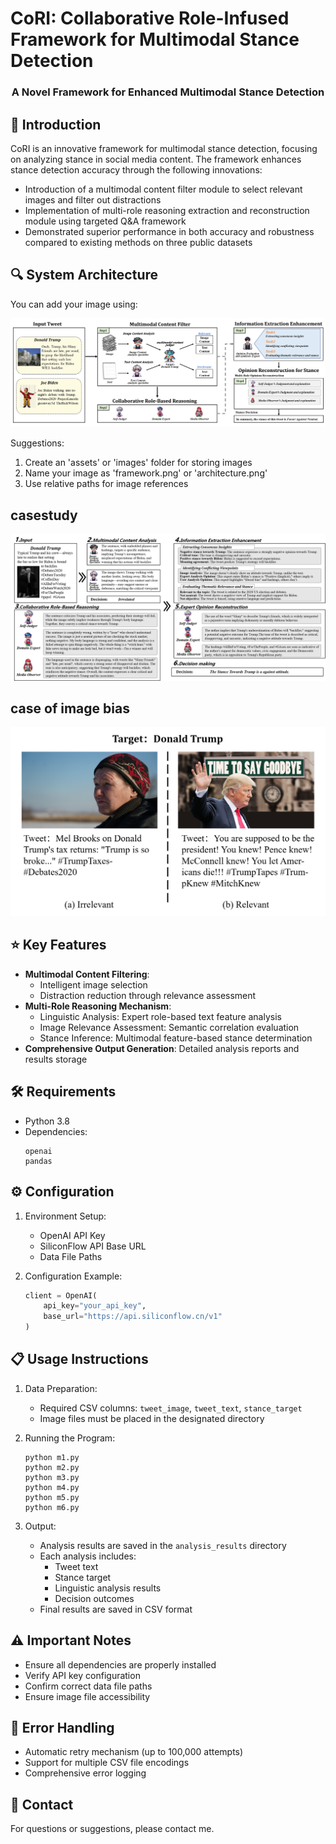 # CoRI: Collaborative Role-Infused Framework for Multimodal Stance Detection

<div align="center">
    <h3>A Novel Framework for Enhanced Multimodal Stance Detection</h3>
</div>

## 📝 Introduction
CoRI is an innovative framework for multimodal stance detection, focusing on analyzing stance in social media content. The framework enhances stance detection accuracy through the following innovations:

- Introduction of a multimodal content filter module to select relevant images and filter out distractions
- Implementation of multi-role reasoning extraction and reconstruction module using targeted Q&A framework
- Demonstrated superior performance in both accuracy and robustness compared to existing methods on three public datasets

## 🔍 System Architecture
You can add your image using:

![CoRI Framework](fig27.png)


Suggestions:
1. Create an 'assets' or 'images' folder for storing images
2. Name your image as 'framework.png' or 'architecture.png'
3. Use relative paths for image references
## casestudy

![case study](casestudy.png)
## case of image bias
![bias case](fig1.png)
## ⭐ Key Features
- **Multimodal Content Filtering**:
  - Intelligent image selection
  - Distraction reduction through relevance assessment
- **Multi-Role Reasoning Mechanism**:
  - Linguistic Analysis: Expert role-based text feature analysis
  - Image Relevance Assessment: Semantic correlation evaluation
  - Stance Inference: Multimodal feature-based stance determination
- **Comprehensive Output Generation**: Detailed analysis reports and results storage

## 🛠️ Requirements
- Python 3.8
- Dependencies:
  ```
  openai
  pandas
  ```

## ⚙️ Configuration
1. Environment Setup:
   - OpenAI API Key
   - SiliconFlow API Base URL
   - Data File Paths

2. Configuration Example:
   ```python
   client = OpenAI(
       api_key="your_api_key",
       base_url="https://api.siliconflow.cn/v1"
   )
   ```

## 📋 Usage Instructions
1. Data Preparation:
   - Required CSV columns: `tweet_image`, `tweet_text`, `stance_target`
   - Image files must be placed in the designated directory

2. Running the Program:
   ```
   python m1.py
   python m2.py
   python m3.py
   python m4.py
   python m5.py
   python m6.py
   ```

3. Output:
   - Analysis results are saved in the `analysis_results` directory
   - Each analysis includes:
     - Tweet text
     - Stance target
     - Linguistic analysis results
     - Decision outcomes
   - Final results are saved in CSV format

## ⚠️ Important Notes
- Ensure all dependencies are properly installed
- Verify API key configuration
- Confirm correct data file paths
- Ensure image file accessibility

## 🔧 Error Handling
- Automatic retry mechanism (up to 100,000 attempts)
- Support for multiple CSV file encodings
- Comprehensive error logging

## 📮 Contact
For questions or suggestions, please contact me.



